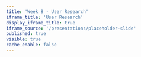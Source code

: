```yaml
---
title: 'Week 8 - User Research'
iframe_title: 'User Research'
display_iframe_title: true
iframe_source: '/presentations/placeholder-slide'
published: true
visible: true
cache_enable: false
---
```

